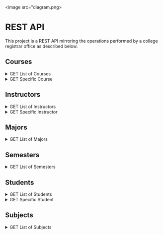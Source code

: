 <image src="diagram.png>

# REST API

This project is a REST API mirroring the operations performed by a college registrar office as described below.

## Courses
<details>
<summary>GET List of Courses</summary>

#### Request
`GET /courses/`
`GET /courses?subject=SUBJECT_CODE`
    
    curl -i -H 'Accept: application/json' http://localhost:8080/courses?subject=ENGL

#### Response

    HTTP/1.1 200 OK
    Date: Sun, 16 Feb 2020 17:43:06 GMT
    Status: 200 OK
    Content-Type: application/json;charset=UTF-8
   
```Json
[]
```
    
</details>

<details>
<summary>GET Specific Course</summary>

#### Request
`GET /courses/:id`
    
    curl -i -H 'Accept: application/json' http://localhost:8080/courses/153

#### Response

    HTTP/1.1 200 OK
    Date: Sun, 16 Feb 2020 17:43:06 GMT
    Status: 200 OK
    Content-Type: application/json;charset=UTF-8

```Json
[
  {
    "id": 10016,
    "courseCode": "CISC-3130",
    "subject": {
      "id": 150,
      "subjectName": "Computer and Information Science",
      "subjectCode": "CISC"
    },
    "courseName": "Data Structures",
    "courseLevel": 3130,
    "units": 4.0,
    "prerequisites": "CISC-3115"
  }
]
```
    
</details>

## Instructors
<details>
<summary>GET List of Instructors</summary>

#### Request
`GET /instructors`
`GET /instructors?subject=SUBJECT_CODE`
`GET /instructors?lastName="LAST_NAME"`
    
    curl -i -H 'Accept: application/json' http://localhost:8080/instructors?subject=ENGL

#### Response

    HTTP/1.1 200 OK
    Date: Sun, 16 Feb 2020 17:43:06 GMT
    Status: 200 OK
    Content-Type: application/json;charset=UTF-8
    
```Json
[]
```
</details>

<details>
<summary>GET Specific Instructor</summary>

#### Request
`GET /instructors/:id`
    
    curl -i -H 'Accept: application/json' http://localhost:8080/instructors/98569604502126597

#### Response

    HTTP/1.1 200 OK
    Date: Sun, 16 Feb 2020 17:43:06 GMT
    Status: 200 OK
    Content-Type: application/json;charset=UTF-8
    
```Json
[
  {
    "id": 98569604502126597,
    "department": {
      "id": 120,
      "subjectName": "English",
      "subjectCode": "ENGL"
    },
    "firstName": "Ronald",
    "lastName": "Powell"
  }
]
```
</details>

## Majors
<details>
<summary>GET List of Majors</summary>

#### Request
`GET /majors`
`GET /majors?degree=DEGREE_NAME`
    
    curl -i -H 'Accept: application/json' http://localhost:8080/majors

#### Response

    HTTP/1.1 200 OK
    Date: Sun, 16 Feb 2020 17:43:06 GMT
    Status: 200 OK
    Content-Type: application/json;charset=UTF-8

```Json
[
  {
    "id": 102,
    "degree": "BACHELOR",
    "name": "Computer and Information Systems"
  },
  {
    "id": 100,
    "degree": "BACHELOR",
    "name": "Computer Science"
  },
  {
    "id": 101,
    "degree": "MASTER",
    "name": "Computer Science"
  }
]
```
    
</details>

## Semesters
<details>
<summary>GET List of Semesters</summary>

#### Request
`GET /semesters?active=BOOLEAN`
    
    curl -i -H 'Accept: application/json' http://localhost:8080/semesters?active=true

#### Response

    HTTP/1.1 200 OK
    Date: Sun, 16 Feb 2020 17:43:06 GMT
    Status: 200 OK
    Content-Type: application/json;charset=UTF-8

```Json
[
  {
    "id": 7,
    "startDate": "2019-08-27",
    "endDate": "2019-12-20",
    "semester": "FALL"
  },
  {
    "id": 8,
    "startDate": "2020-01-27",
    "endDate": "2020-05-20",
    "semester": "SPRING"
  }
]
```
</details>


## Students
<details>
<summary>GET List of Students</summary>

#### Request
`GET /students/`
`GET /students?lastName=LAST_NAME`
`GET /students?major=MAJOR_ID`
    
    curl -i -H 'Accept: application/json' http://localhost:8080/students?major=100

#### Response

    HTTP/1.1 200 OK
    Date: Sun, 16 Feb 2020 17:43:06 GMT
    Status: 200 OK
    Content-Type: application/json;charset=UTF-8

```Json
[]
```
</details>

<details>
<summary>GET Specific Student</summary>

`GET /students/:id`
    
    curl -i -H 'Accept: application/json' http://localhost:8080/students/98579719267549188

#### Response

    HTTP/1.1 200 OK
    Date: Sun, 16 Feb 2020 17:43:06 GMT
    Status: 200 OK
    Content-Type: application/json;charset=UTF-8
    
```Json
{
  "id": 98579719267549188,
  "email": "YUE.WAN-YUNG9188@COLLEGE.EDU",
  "firstName": "Yue",
  "lastName": "Wan-Yung",
  "gender": "FEMALE",
  "dateOfBirth": "1994-12-14T05:00:00.000+0000",
  "major": {
    "id": 100,
    "degree": "BACHELOR",
    "name": "Computer Science"
  },
  "gpa": 3.62,
  "earnedCredits": 49,
  "attemptedCredits": 62
}
```
</details>

## Subjects
<details>
<summary>GET List of Subjects</summary>

#### Request
`GET /subjects/`
    
    curl -i -H 'Accept: application/json' http://localhost:8080/subjects

#### Response

    HTTP/1.1 200 OK
    Date: Sun, 16 Feb 2020 17:43:06 GMT
    Status: 200 OK
    Content-Type: application/json;charset=UTF-8

```Json
[
  {
    "id": 120,
    "subjectName": "English",
    "subjectCode": "ENGL"
  },
  {
    "id": 153,
    "subjectName": "Mathematics",
    "subjectCode": "MATH"
  }
]
```
    
</details>
